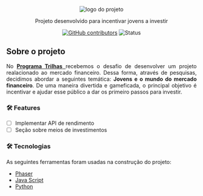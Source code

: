 <div align="center">
  
  ![logo do projeto](https://github.com/anaahnb/game-invest/blob/main/assets/index/img/header/logo.svg)
   
  <p>Projeto desenvolvido para incentivar jovens a investir</p>

  [![GitHub contributors](https://img.shields.io/github/contributors/anaahnb/game-invest.svg)](https://GitHub.com/anaahnb/game-invest/contributors/)
  ![Status](https://img.shields.io/badge/progess-80%25-sucess)
</div>

## Sobre o projeto
<div align="justify">
  No <a href= https://www.inova.ma.gov.br/trilhas> <b>Programa Trilhas</b> </a> recebemos o desafio de desenvolver um projeto realacionado ao mercado financeiro.  Dessa forma, através de pesquisas, decidimos abordar a seguintes temática: <b>Jovens e o mundo do mercado financeiro</b>. De uma maneira divertida e gameficada, o principal objetivo é incentivar e ajudar esse público a dar os primeiro passos para investir.
</div>

### 🛠 Features

- [ ] Implementar API de rendimento
- [ ] Seção sobre meios de investimentos

### 🛠 Tecnologias

As seguintes ferramentas foram usadas na construção do projeto:

- [Phaser](https://phaser.io/)
- [Java Script](https://www.javascript.com/)
- [Python](https://www.python.org/)


